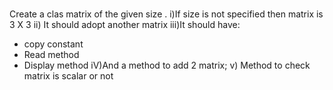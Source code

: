 ### 
Create a clas matrix of the given size .
i)If size is not specified then matrix is 3 X 3
ii) It should adopt another matrix
iii)It should have:
- copy constant
- Read method
- Display method
iV)And a method to add 2 matrix;
v) Method to check matrix is scalar or not
